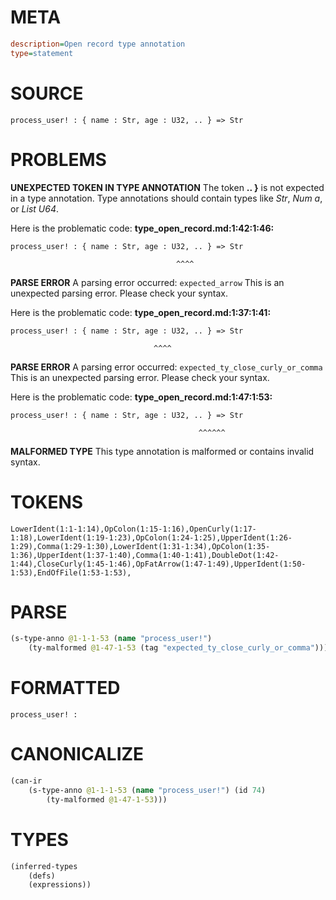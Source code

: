 # META
~~~ini
description=Open record type annotation
type=statement
~~~
# SOURCE
~~~roc
process_user! : { name : Str, age : U32, .. } => Str
~~~
# PROBLEMS
**UNEXPECTED TOKEN IN TYPE ANNOTATION**
The token **.. }** is not expected in a type annotation.
Type annotations should contain types like _Str_, _Num a_, or _List U64_.

Here is the problematic code:
**type_open_record.md:1:42:1:46:**
```roc
process_user! : { name : Str, age : U32, .. } => Str
```
                                         ^^^^


**PARSE ERROR**
A parsing error occurred: `expected_arrow`
This is an unexpected parsing error. Please check your syntax.

Here is the problematic code:
**type_open_record.md:1:37:1:41:**
```roc
process_user! : { name : Str, age : U32, .. } => Str
```
                                    ^^^^


**PARSE ERROR**
A parsing error occurred: `expected_ty_close_curly_or_comma`
This is an unexpected parsing error. Please check your syntax.

Here is the problematic code:
**type_open_record.md:1:47:1:53:**
```roc
process_user! : { name : Str, age : U32, .. } => Str
```
                                              ^^^^^^


**MALFORMED TYPE**
This type annotation is malformed or contains invalid syntax.

# TOKENS
~~~zig
LowerIdent(1:1-1:14),OpColon(1:15-1:16),OpenCurly(1:17-1:18),LowerIdent(1:19-1:23),OpColon(1:24-1:25),UpperIdent(1:26-1:29),Comma(1:29-1:30),LowerIdent(1:31-1:34),OpColon(1:35-1:36),UpperIdent(1:37-1:40),Comma(1:40-1:41),DoubleDot(1:42-1:44),CloseCurly(1:45-1:46),OpFatArrow(1:47-1:49),UpperIdent(1:50-1:53),EndOfFile(1:53-1:53),
~~~
# PARSE
~~~clojure
(s-type-anno @1-1-1-53 (name "process_user!")
	(ty-malformed @1-47-1-53 (tag "expected_ty_close_curly_or_comma")))
~~~
# FORMATTED
~~~roc
process_user! : 
~~~
# CANONICALIZE
~~~clojure
(can-ir
	(s-type-anno @1-1-1-53 (name "process_user!") (id 74)
		(ty-malformed @1-47-1-53)))
~~~
# TYPES
~~~clojure
(inferred-types
	(defs)
	(expressions))
~~~
